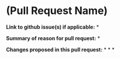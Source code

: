 # (Pull Request Name)
**Link to github issue(s) if applicable:**
*

**Summary of reason for pull request:**
*

**Changes proposed in this pull request:**
*
*
*

